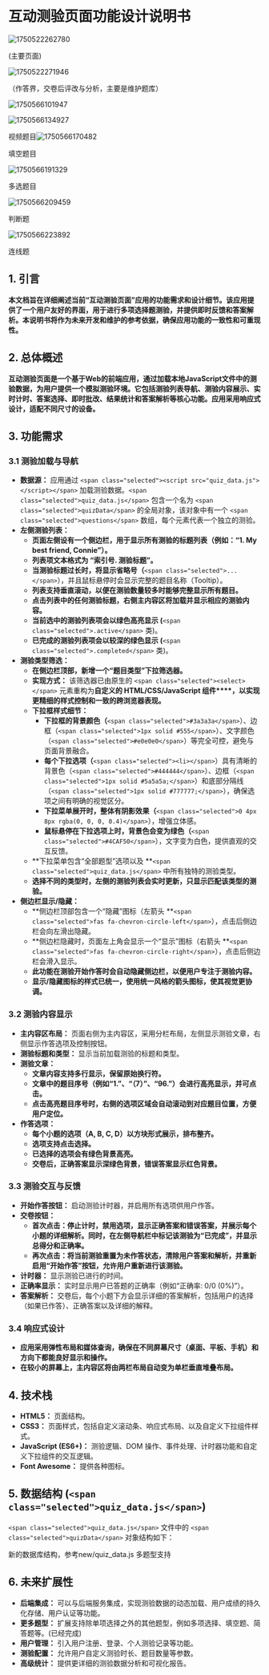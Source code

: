 # 互动测验页面功能设计说明书

![1750522262780](images/readme/1750522262780.png)

(主要页面)

![1750522271946](images/readme/1750522271946.png)

（作答界，交卷后评改与分析，主要是维护题库）

![1750566101947](images/readme/1750566101947.png)

![1750566134927](images/readme/1750566134927.png)

视频题目![1750566170482](images/readme/1750566170482.png)

填空题目

![1750566191329](images/readme/1750566191329.png)

多选题目

![1750566209459](images/readme/1750566209459.png)

判断题

![1750566223892](images/readme/1750566223892.png)

连线题

## 1. 引言

**本文档旨在详细阐述当前“互动测验页面”应用的功能需求和设计细节。该应用提供了一个用户友好的界面，用于进行多项选择题测验，并提供即时反馈和答案解析。本说明书将作为未来开发和维护的参考依据，确保应用功能的一致性和可重现性。**

## 2. 总体概述

**互动测验页面是一个基于Web的前端应用，通过加载本地JavaScript文件中的测验数据，为用户提供一个模拟测验环境。它包括测验列表导航、测验内容展示、实时计时、答案选择、即时批改、结果统计和答案解析等核心功能。应用采用响应式设计，适配不同尺寸的设备。**

## 3. 功能需求

### 3.1 测验加载与导航

* **数据源：** 应用通过 `<span class="selected"><script src="quiz_data.js"></script></span>` 加载测验数据。`<span class="selected">quiz_data.js</span>` 包含一个名为 `<span class="selected">quizData</span>` 的全局对象，该对象中有一个 `<span class="selected">questions</span>` 数组，每个元素代表一个独立的测验。
* **左侧测验列表：**
  * **页面左侧设有一个侧边栏，用于显示所有测验的标题列表（例如：“1. My best friend, Connie”）。**
  * **列表项文本格式为 “索引号. 测验标题”。**
  * **当测验标题过长时，将显示省略号（**`<span class="selected">...</span>`），并且鼠标悬停时会显示完整的题目名称（Tooltip）。
  * **列表支持垂直滚动，以便在测验数量较多时能够完整显示所有题目。**
  * **点击列表中的任何测验标题，右侧主内容区将加载并显示相应的测验内容。**
  * **当前选中的测验列表项会以绿色高亮显示 (**`<span class="selected">.active</span>` 类)。
  * **已完成的测验列表项会以较深的绿色显示 (**`<span class="selected">.completed</span>` 类)。
* **测验类型筛选：**
  * **在侧边栏顶部，新增一个“题目类型”下拉筛选器。**
  * **实现方式：** 该筛选器已由原生的 `<span class="selected"><select></span>` 元素重构为**自定义的 HTML/CSS/JavaScript 组件****，以实现更精细的样式控制和一致的跨浏览器表现。**
  * **下拉框样式细节：**
    * **下拉框的背景颜色（**`<span class="selected">#3a3a3a</span>`）、边框（`<span class="selected">1px solid #555</span>`）、文字颜色（`<span class="selected">#e0e0e0</span>`）等完全可控，避免与页面背景融合。
    * **每个下拉选项（**`<span class="selected"><li></span>`）具有清晰的背景色（`<span class="selected">#444444</span>`）、边框（`<span class="selected">1px solid #5a5a5a;</span>`）和底部分隔线（`<span class="selected">1px solid #777777;</span>`），确保选项之间有明确的视觉区分。
    * **下拉菜单展开时，整体有阴影效果（**`<span class="selected">0 4px 8px rgba(0, 0, 0, 0.4)</span>`），增强立体感。
    * **鼠标悬停在下拉选项上时，背景色会变为绿色（**`<span class="selected">#4CAF50</span>`），文字变为白色，提供直观的交互反馈。
  * **下拉菜单包含“全部题型”选项以及 **`<span class="selected">quiz_data.js</span>` 中所有独特的测验类型。
  * **选择不同的类型时，左侧的测验列表会实时更新，只显示匹配该类型的测验。**
* **侧边栏显示/隐藏：**
  * **侧边栏顶部包含一个“隐藏”图标（左箭头 **`<span class="selected">fas fa-chevron-circle-left</span>`），点击后侧边栏会向左滑出隐藏。
  * **侧边栏隐藏时，页面左上角会显示一个“显示”图标（右箭头 **`<span class="selected">fas fa-chevron-circle-right</span>`），点击后侧边栏会滑入显示。
  * **此功能在测验开始作答时会自动隐藏侧边栏，以便用户专注于测验内容。**
  * **显示/隐藏图标的样式已统一，使用统一风格的箭头图标，使其视觉更协调。**

### 3.2 测验内容显示

* **主内容区布局：** 页面右侧为主内容区，采用分栏布局，左侧显示测验文章，右侧显示作答选项及控制按钮。
* **测验标题和类型：** 显示当前加载测验的标题和类型。
* **测验文章：**
  * **文章内容支持多行显示，保留原始换行符。**
  * **文章中的题目序号（例如“1.”、“（7）”、“96.”）会进行高亮显示，并可点击。**
  * **点击高亮题目序号时，右侧的选项区域会自动滚动到对应题目位置，方便用户定位。**
* **作答选项：**
  * **每个小题的选项（A, B, C, D）以方块形式展示，排布整齐。**
  * **选项支持点击选择。**
  * **已选择的选项会有绿色背景高亮。**
  * **交卷后，正确答案显示深绿色背景，错误答案显示红色背景。**

### 3.3 测验交互与反馈

* **开始作答按钮：** 启动测验计时器，并启用所有选项供用户作答。
* **交卷按钮：**
  * **首次点击：停止计时，禁用选项，显示正确答案和错误答案，并展示每个小题的详细解析。同时，在左侧导航栏中标记该测验为“已完成”，并显示总得分和正确率。**
  * **再次点击：将当前测验重置为未作答状态，清除用户答案和解析，并重新启用“开始作答”按钮，允许用户重新进行该测验。**
* **计时器：** 显示测验已进行的时间。
* **正确率显示：** 实时显示用户已答题的正确率（例如“正确率: 0/0 (0%)”）。
* **答案解析：** 交卷后，每个小题下方会显示详细的答案解析，包括用户的选择（如果已作答）、正确答案以及详细的解释。

### 3.4 响应式设计

* **应用采用弹性布局和媒体查询，确保在不同屏幕尺寸（桌面、平板、手机）和方向下都能良好显示和操作。**
* **在较小的屏幕上，主内容区将由两栏布局自动变为单栏垂直堆叠布局。**

## 4. 技术栈

* **HTML5：** 页面结构。
* **CSS3：** 页面样式，包括自定义滚动条、响应式布局、以及自定义下拉组件样式。
* **JavaScript (ES6+)：** 测验逻辑、DOM 操作、事件处理、计时器功能和自定义下拉组件的交互逻辑。
* **Font Awesome：** 提供各种图标。

## 5. 数据结构 (`<span class="selected">quiz_data.js</span>`)

`<span class="selected">quiz_data.js</span>` 文件中的 `<span class="selected">quizData</span>` 对象结构如下：

新的数据库结构，参考new/quiz_data.js 多题型支持


## 6. 未来扩展性

* **后端集成：** 可以与后端服务集成，实现测验数据的动态加载、用户成绩的持久化存储、用户认证等功能。
* **更多题型：** 扩展支持除单项选择之外的其他题型，例如多项选择、填空题、简答题等。(已经完成)
* **用户管理：** 引入用户注册、登录、个人测验记录等功能。
* **测验配置：** 允许用户自定义测验时长、题目数量等参数。
* **高级统计：** 提供更详细的测验数据分析和可视化报告。
